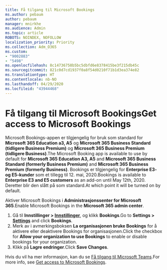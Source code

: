 ```yaml
---
title: Få tilgang til Microsoft Bookings
ms.author: pebaum
author: pebaum
manager: mnirkhe
ms.audience: Admin
ms.topic: article
ROBOTS: NOINDEX, NOFOLLOW
localization_priority: Priority
ms.collection: Adm_O365
ms.custom:
- "9002883"
- "5498"
ms.openlocfilehash: 8c14736758b5bc5dbfd6e8378415be3f215db45c
ms.sourcegitcommit: 821c0d7cd1937f0a8f54d0210f71b1d3ea374e82
ms.translationtype: HT
ms.contentlocale: nb-NO
ms.lasthandoff: 04/29/2020
ms.locfileid: "43944468"
---
```

# <a name="get-access-to-microsoft-bookings"></a><span data-ttu-id="d6c95-102">Få tilgang til Microsoft Bookings</span><span class="sxs-lookup"><span data-stu-id="d6c95-102">Get access to Microsoft Bookings</span></span>

<span data-ttu-id="d6c95-103">Microsoft Bookings-appen er tilgjengelig for bruk som standard for **Microsoft 365 Education a3, A5** og **Microsoft 365 Business Standard (tidligere Business Premium)** og **Microsoft 365 Business Premium (tidligere Business)**.</span><span class="sxs-lookup"><span data-stu-id="d6c95-103">The Microsoft Booking app is available to use by default for **Microsoft 365 Education A3, A5** and **Microsoft 365 Business Standard (formerly Business Premium)** and **Microsoft 365 Business Premium (formerly Business)**.</span></span> <span data-ttu-id="d6c95-104">Bookings er tilgjengelig for **Enterprise E3- og E5-kunder** som et tillegg til 12. mai, 2020.</span><span class="sxs-lookup"><span data-stu-id="d6c95-104">Bookings is available to **Enterprise E3 and E5 customers** as an add-on until May 12th, 2020.</span></span> <span data-ttu-id="d6c95-105">Deretter blir den slått på som standard.</span><span class="sxs-lookup"><span data-stu-id="d6c95-105">At which point it will be turned on by default.</span></span>

<span data-ttu-id="d6c95-106">Aktiver Microsoft Bookings i **Administrasjonssenter for Microsoft 365**.</span><span class="sxs-lookup"><span data-stu-id="d6c95-106">Enable Microsoft Bookings in the **Microsoft 365 admin center**.</span></span>

1. <span data-ttu-id="d6c95-107">Gå til **Innstillinger > [Innstillinger](https://admin.microsoft.com/Adminportal/Home?source=applauncher#/Settings/Services)**, og klikk **Bookings**.</span><span class="sxs-lookup"><span data-stu-id="d6c95-107">Go to **Settings > [Settings](https://admin.microsoft.com/Adminportal/Home?source=applauncher#/Settings/Services)** and click **Bookings**.</span></span>
2. <span data-ttu-id="d6c95-108">Merk av i avmerkingsboksen **La organisasjonen bruke Bookings** for å aktivere eller deaktivere Bookings for organisasjonen.</span><span class="sxs-lookup"><span data-stu-id="d6c95-108">Click the checkbox for **Allow your organization to use Bookings** to enable or disable bookings for your organization.</span></span>
3. <span data-ttu-id="d6c95-109">Klikk på **Lagre endringer**.</span><span class="sxs-lookup"><span data-stu-id="d6c95-109">Click **Save Changes**.</span></span>

<span data-ttu-id="d6c95-110">Hvis du vil ha mer informasjon, kan du se [Få tilgang til Microsoft Teams](https://support.microsoft.com/nb-NO/office/get-access-to-microsoft-bookings-5382dc07-aaa5-45c9-8767-502333b214ce).</span><span class="sxs-lookup"><span data-stu-id="d6c95-110">For more info, see [Get access to Microsoft Bookings](https://support.microsoft.com/nb-NO/office/get-access-to-microsoft-bookings-5382dc07-aaa5-45c9-8767-502333b214ce).</span></span>

